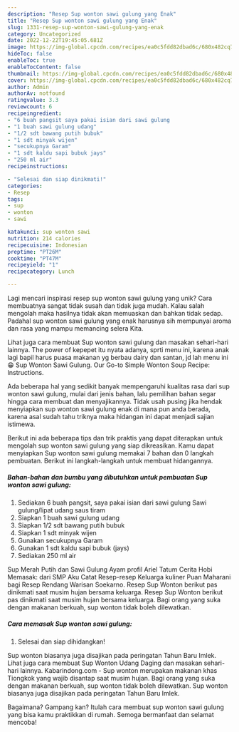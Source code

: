 ```yaml
---
description: "Resep Sup wonton sawi gulung yang Enak"
title: "Resep Sup wonton sawi gulung yang Enak"
slug: 1331-resep-sup-wonton-sawi-gulung-yang-enak
category: Uncategorized
date: 2022-12-22T19:45:05.681Z
image: https://img-global.cpcdn.com/recipes/ea0c5fdd82dbad6c/680x482cq70/sup-wonton-sawi-gulung-foto-resep-utama.jpg
hideToc: false
enableToc: true
enableTocContent: false
thumbnail: https://img-global.cpcdn.com/recipes/ea0c5fdd82dbad6c/680x482cq70/sup-wonton-sawi-gulung-foto-resep-utama.jpg
cover: https://img-global.cpcdn.com/recipes/ea0c5fdd82dbad6c/680x482cq70/sup-wonton-sawi-gulung-foto-resep-utama.jpg
author: Admin
authorAv: notfound
ratingvalue: 3.3
reviewcount: 6
recipeingredient:
- "6 buah pangsit saya pakai isian dari sawi gulung                      Sawi gulunglipat udang saus tiram"
- "1 buah sawi gulung udang"
- "1/2 sdt bawang putih bubuk"
- "1 sdt minyak wijen"
- "secukupnya Garam"
- "1 sdt kaldu sapi bubuk jays"
- "250 ml air"
recipeinstructions:

- "Selesai dan siap dinikmati!"
categories:
- Resep
tags:
- sup
- wonton
- sawi

katakunci: sup wonton sawi 
nutrition: 214 calories
recipecuisine: Indonesian
preptime: "PT26M"
cooktime: "PT47M"
recipeyield: "1"
recipecategory: Lunch

---
```





Lagi mencari inspirasi resep sup wonton sawi gulung yang unik? Cara membuatnya sangat tidak susah dan tidak juga mudah. Kalau salah mengolah maka hasilnya tidak akan memuaskan dan bahkan tidak sedap. Padahal sup wonton sawi gulung yang enak harusnya sih mempunyai aroma dan rasa yang mampu memancing selera Kita.





Lihat juga cara membuat Sup wonton sawi gulung dan masakan sehari-hari lainnya. The power of kepepet itu nyata adanya, sprti menu ini, karena anak lagi bapil harus puasa makanan yg berbau dairy dan santan, jd lah menu ini 😁 Sup Wonton Sawi Gulung. Our Go-to Simple Wonton Soup Recipe: Instructions.

Ada beberapa hal yang sedikit banyak mempengaruhi kualitas rasa dari sup wonton sawi gulung, mulai dari jenis bahan, lalu pemilihan bahan segar hingga cara membuat dan menyajikannya. Tidak usah pusing jika hendak menyiapkan sup wonton sawi gulung enak di mana pun anda berada, karena asal sudah tahu triknya maka hidangan ini dapat menjadi sajian istimewa.






Berikut ini ada beberapa tips dan trik praktis yang dapat diterapkan untuk mengolah sup wonton sawi gulung yang siap dikreasikan. Kamu dapat menyiapkan Sup wonton sawi gulung memakai 7 bahan dan 0 langkah pembuatan. Berikut ini langkah-langkah untuk membuat hidangannya.

<!--inarticleads1-->

##### Bahan-bahan dan bumbu yang dibutuhkan untuk pembuatan Sup wonton sawi gulung:

1. Sediakan 6 buah pangsit, saya pakai isian dari sawi gulung                      Sawi gulung/lipat udang saus tiram
1. Siapkan 1 buah sawi gulung udang
1. Siapkan 1/2 sdt bawang putih bubuk
1. Siapkan 1 sdt minyak wijen
1. Gunakan secukupnya Garam
1. Gunakan 1 sdt kaldu sapi bubuk (jays)
1. Sediakan 250 ml air


Sup Merah Putih dan Sawi Gulung Ayam profil Ariel Tatum Cerita Hobi Memasak: dari SMP Aku Catat Resep-resep Keluarga kuliner Puan Maharani bagi Resep Rendang Warisan Soekarno. Resep Sup Wonton berikut pas dinikmati saat musim hujan bersama keluarga. Resep Sup Wonton berikut pas dinikmati saat musim hujan bersama keluarga. Bagi orang yang suka dengan makanan berkuah, sup wonton tidak boleh dilewatkan. 

<!--inarticleads2-->

##### Cara memasak Sup wonton sawi gulung:


1. Selesai dan siap dihidangkan!

Sup wonton biasanya juga disajikan pada peringatan Tahun Baru Imlek. Lihat juga cara membuat Sup Wonton Udang Daging dan masakan sehari-hari lainnya. Kabarindong.com - Sup wonton merupakan makanan khas Tiongkok yang wajib disantap saat musim hujan. Bagi orang yang suka dengan makanan berkuah, sup wonton tidak boleh dilewatkan. Sup wonton biasanya juga disajikan pada peringatan Tahun Baru Imlek. 

Bagaimana? Gampang kan? Itulah cara membuat sup wonton sawi gulung yang bisa kamu praktikkan di rumah. Semoga bermanfaat dan selamat mencoba!
